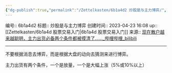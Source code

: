 ```yaml
---
{"dg-publish":true,"permalink":"/Zettelkasten/6b1a4d2 炒股是与主力博弈/","dgPassFrontmatter":true}
---
```


编号:: 6b1a4d2
标题:: 炒股是与主力博弈
创建时间:: 2023-04-23 16:08
up:: [[Zettelkasten/6b1a4d 股票交易入门\|6b1a4d 股票交易入门]]
来源:: [现在散户越来越聪明，主力出货必备两个条件都被摸清了……_哔哩哔哩_bilibili](https://www.bilibili.com/video/BV1hy4y1f7yf/?spm_id_from=333.999.0.0&vd_source=bcf798ace50733030b9c7e1fb6a3a349)

---

不要根据消息去博弈，而是根据大盘的动向去猜测来进行博弈。

主力出货有两个条件，一个是放量，一个是大幅上涨（5%或10%以上）